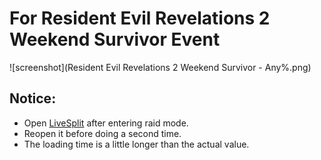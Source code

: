 # For Resident Evil Revelations 2 Weekend Survivor Event
![screenshot](Resident Evil Revelations 2 Weekend Survivor - Any%.png)

## Notice:
* Open [LiveSplit](https://github.com/LiveSplit/LiveSplit/) after entering raid mode.
* Reopen it before doing a second time.
* The loading time is a little longer than the actual value.